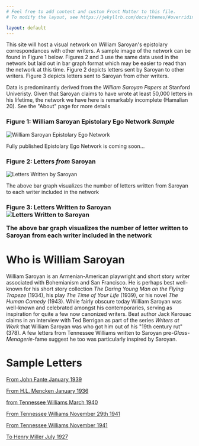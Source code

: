 ```yaml
---
# Feel free to add content and custom Front Matter to this file.
# To modify the layout, see https://jekyllrb.com/docs/themes/#overriding-theme-defaults

layout: default
---
```

<title>William Saroyan Epistolary Ego Network</title>

<p>This site will host a visual network on William Saroyan's epistolary correspondances with other writers. A sample image of the network can be found in Figure 1 below. Figures 2 and 3 use the same data used in the network but laid out in bar graph format which may be easier to read than the network at this time. Figure 2 depicts letters sent by Saroyan to other writers. Figure 3 depicts letters sent to Saroyan from other writers.</p>

<p>Data is predominantly derived from the <em>William Saroyan Papers</em> at Stanford Univeristy. Given that Saroyan claims to have wrote at least 50,000 letters in his lifetime, the network we have here is remarkably incomplete (Hamalian 20). See the "About" page for more details</p>


<h3>Figure 1: William Saroyan Epistolary Ego Network <em>Sample</em></h3>

<img src="../williamsaroyannetwork/assets/saroyan_epistolary_ego_network_bigger.png" alt="William Saroyan Epistolary Ego Network" id="network">
<p>Fully published Epistolary Ego Network is coming soon...</p>

<h3>Figure 2: Letters <em>from</em> Saroyan</h3>
<img src="../williamsaroyannetwork/assets/saroyan_letters_written.png" alt="Letters Written by Saroyan">
<p>The above bar graph visualizes the number of letters written from Saroyan to each writer included in the network</p>

<h3>Figure 3: Letters Written <em>to</em> Saroyan
<img src="../williamsaroyannetwork/assets/saroyan_letters_recieved.png" alt="Letters Written to Saroyan">
<p>The above bar graph visualizes the number of letter written to Saroyan from each writer included in the network

<h1>Who is William Saroyan</h1>
<p>William Saroyan is an Armenian-American playwright and short story writer associated with Bohemianism and San Francisco. He is perhaps best well-known for his short story collection <em>The Daring Young Man on the Flying Trapeze</em> (1934), his play <em>The Time of Your Life</em> (1939), or his novel <em>The Human Comedy</em> (1943). While fairly obscure today William Saroyan was well-known and celebrated amongst his contemporaries, serving as inspiration for quite a few now canonized writers. Beat author Jack Kerouac claims in an interview with Ted Berrigan as part of the series <em>Writers at Work</em> that William Saroyan was who got him out of his "19th century rut" (378). A few letters from Tennessee Williams written to Saroyan pre-<em>Glass-Menagerie</em>-fame suggest he too was particularly inspired by Saroyan.</p>

<h1>Sample Letters</h1>
<p>
    <a href="../williamsaroyannetwork/_pdfs/From_John_Fante_January_1939.pdf" role="link">From John Fante January 1939</a>
</p>
<p>
    <a href="../williamsaroyannetwork/_pdfs/From_Mencken_January_1936.pdf" role="link">From H.L. Mencken January 1936</a>
</p>
<p>
    <a href="../williamsaroyannetwork/_pdfs/From_Tennessee_Williams_March_1940.pdf" role="link">from Tennessee Williams March 1940</a>
</p>
<p>
    <a href="../williamsaroyannetwork/_pdfs/From_Tennessee_Williams_November_29_1941.pdf" role="link">From Tennessee Williams November 29th 1941</a>
</p>
<p>
    <a href="../williamsaroyannetwork/_pdfs/From_Tennessee_Williams_November_1941.pdf" role="link">From Tennessee Williams November 1941</a>
</p>
<p>
    <a href="../williamsaroyannetwork/_pdfs/To_Henry_Miller_July_1927.pdf" role="link">To Henry Miller July 1927</a>
</p>